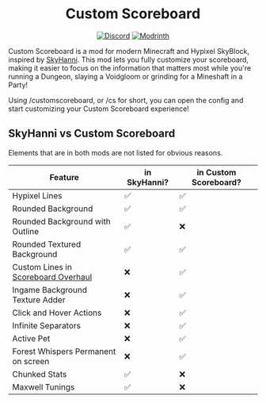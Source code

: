 <h1 align="center">
    Custom Scoreboard
</h1>
<div align="center">

[![Discord](https://img.shields.io/discord/1296157888343179264?color=8c03fc&label=Discord&logo=discord&logoColor=white)](https://discord.gg/FsRc2GUwZR)
[![Modrinth](https://img.shields.io/modrinth/dt/fpb5uaJt?style=flat&logo=modrinth)](https://modrinth.com/mod/skyblock-custom-scoreboard)

</div>

Custom Scoreboard is a mod for modern Minecraft and Hypixel SkyBlock, inspired by [SkyHanni](https://modrinth.com/mod/skyhanni).
This mod lets you fully customize your scoreboard, making it easier to focus on the information that matters most while you're running a
Dungeon, slaying a Voidgloom or grinding for a Mineshaft in a Party!

Using /customscoreboard, or /cs for short, you can open the config and start customizing your Custom Scoreboard experience!

## SkyHanni vs Custom Scoreboard

Elements that are in both mods are not listed for obvious reasons.

| Feature                                                                             | in SkyHanni? | in Custom Scoreboard? |
|-------------------------------------------------------------------------------------|--------------|-----------------------|
| Hypixel Lines                                                                       | ✅            | ✅                     |
| Rounded Background                                                                  | ✅            | ✅                     |
| Rounded Background with Outline                                                     | ✅            | ❌                     |
| Rounded Textured Background                                                         | ✅            | ✅                     |
| Custom Lines in [Scoreboard Overhaul](https://modrinth.com/mod/scoreboard-overhaul) | ❌            | ✅                     |
| Ingame Background Texture Adder                                                     | ❌            | ✅                     |
| Click and Hover Actions                                                             | ❌            | ✅                     |
| Infinite Separators                                                                 | ❌            | ✅                     |
| Active Pet                                                                          | ❌            | ✅                     |
| Forest Whispers Permanent on screen                                                 | ❌            | ✅                     |
| Chunked Stats                                                                       | ✅            | ❌                     |
| Maxwell Tunings                                                                     | ✅            | ❌                     |

